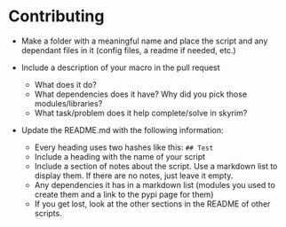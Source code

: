 # Contributing
- Make a folder with a meaningful name and place the script and any dependant files in it (config files, a readme if needed, etc.)

- Include a description of your macro in the pull request
    - What does it do?
    - What dependencies does it have? Why did you pick those modules/libraries?
    - What task/problem does it help complete/solve in skyrim?

- Update the README.md with the following information:
	- Every heading uses two hashes like this: `## Test`
    - Include a heading with the name of your script
    - Include a section of notes about the script. Use a markdown list to display them. If there are no notes, just leave it empty.
    - Any dependencies it has in a markdown list (modules you used to create them and a link to the pypi page for them)
    - If you get lost, look at the other sections in the README of other scripts.
